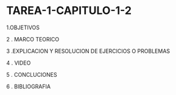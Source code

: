 # TAREA-1-CAPITULO-1-2 
  1.OBJETIVOS 
  
  
  
  
  
  2 . MARCO TEORICO
  
  
  3 .EXPLICACION Y RESOLUCION DE EJERCICIOS O PROBLEMAS 
  
  
  
   4 . VIDEO
   
   
   5  .  CONCLUCIONES 
   
   
   6 . BIBLIOGRAFIA
   
  
  
  
  
  
  
  
